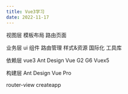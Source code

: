 ```yaml
---
title: Vue3学习
date: 2022-11-17
---
```


视图层 模板布局 路由页面

业务层 ui 组件 路由管理 样式&资源 国际化 工具库

依赖层 vue3 Ant Design Vue G2 G6 Vuex5

构建层 Ant Design Vue Pro

router-view createapp
